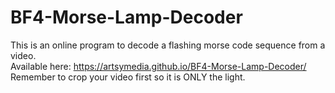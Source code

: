 # BF4-Morse-Lamp-Decoder
This is an online program to decode a flashing morse code sequence from a video.
</br>
Available here: https://artsymedia.github.io/BF4-Morse-Lamp-Decoder/
</br>
Remember to crop your video first so it is ONLY the light.

